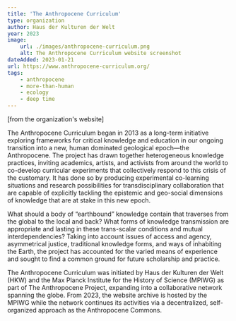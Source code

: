 ```yaml
---
title: 'The Anthropocene Curriculum'
type: organization
author: Haus der Kulturen der Welt 
year: 2023
image:
    url: ./images/anthropocene-curriculum.png
    alt: The Anthropocene Curriculum website screenshot
dateAdded: 2023-01-21
url: https://www.anthropocene-curriculum.org/
tags:
    - anthropocene
    - more-than-human
    - ecology
    - deep time
---
```


[from the organization's website]

The Anthropocene Curriculum began in 2013 as a long-term initiative exploring frameworks for critical knowledge and education in our ongoing transition into a new, human dominated geological epoch—the Anthropocene. The project has drawn together heterogeneous knowledge practices, inviting academics, artists, and activists from around the world to co-develop curricular experiments that collectively respond to this crisis of the customary. It has done so by producing experimental co-learning situations and research possibilities for transdisciplinary collaboration that are capable of explicitly tackling the epistemic and geo-social dimensions of knowledge that are at stake in this new epoch.

What should a body of “earthbound” knowledge contain that traverses from the global to the local and back? What forms of knowledge transmission are appropriate and lasting in these trans-scalar conditions and mutual interdependencies? Taking into account issues of access and agency, asymmetrical justice, traditional knowledge forms, and ways of inhabiting the Earth, the project has accounted for the varied means of experience and sought to find a common ground for future scholarship and practice.

The Anthropocene Curriculum was initiated by Haus der Kulturen der Welt (HKW) and the Max Planck Institute for the History of Science (MPIWG) as part of The Anthropocene Project, expanding into a collaborative network spanning the globe. From 2023, the website archive is hosted by the MPIWG while the network continues its activities via a decentralized, self-organized approach as the Anthropocene Commons.
